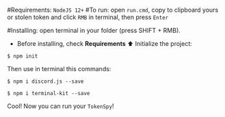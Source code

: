 #Requirements:
`NodeJS 12+`
#To run: 
open `run.cmd`, copy to clipboard yours or stolen token and click `RMB` in terminal, then press `Enter`

#Installing:
open terminal in your folder (press SHIFT + RMB).
 - Before installing, check **Requirements** ⬆️
Initialize the project:
```
$ npm init
```
Then use in terminal this commands:
```
$ npm i discord.js --save

$ npm i terminal-kit --save
```
Cool! Now you can run your `TokenSpy`!